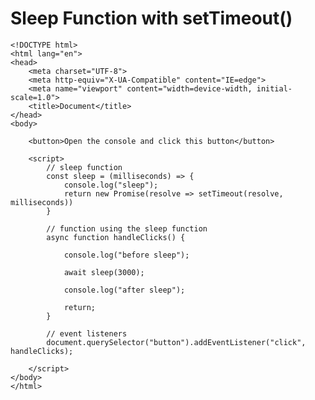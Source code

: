 # Sleep Function with setTimeout()

    <!DOCTYPE html>
    <html lang="en">
    <head>
        <meta charset="UTF-8">
        <meta http-equiv="X-UA-Compatible" content="IE=edge">
        <meta name="viewport" content="width=device-width, initial-scale=1.0">
        <title>Document</title>
    </head>
    <body>
        
        <button>Open the console and click this button</button>

        <script>
            // sleep function
            const sleep = (milliseconds) => {
                console.log("sleep");
                return new Promise(resolve => setTimeout(resolve, milliseconds))
            }

            // function using the sleep function
            async function handleClicks() {

                console.log("before sleep");

                await sleep(3000);

                console.log("after sleep");

                return;
            }

            // event listeners
            document.querySelector("button").addEventListener("click", handleClicks);

        </script>
    </body>
    </html>
